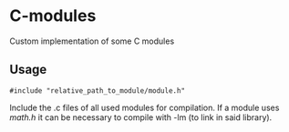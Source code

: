 # C-modules
Custom implementation of some C modules

## Usage
```
#include "relative_path_to_module/module.h"
```
Include the .c files of all used modules for compilation. If a module uses *math.h* it can be necessary to compile with -lm (to link in said library).
